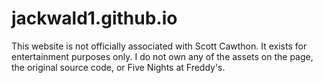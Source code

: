 # jackwald1.github.io
 This website is not officially associated with Scott Cawthon. It exists for entertainment purposes only. I do not own any of the assets on the page, the original source code, or Five Nights at Freddy's.
